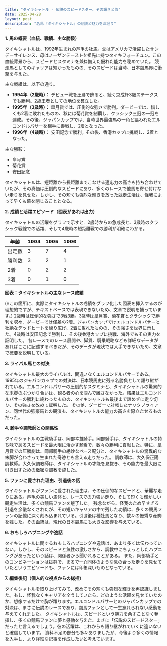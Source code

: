 ```yaml
---
title: "タイキシャトル - 伝説のスピードスター、その輝きと影"
date: 2025-04-28
layout: post
description: "名馬『タイキシャトル』の伝説と魅力を深堀り"
---
```


**1. 馬の概要（血統、戦績、主な勝鞍）**

タイキシャトルは、1992年生まれの芦毛の牡馬。父はアメリカで活躍したサンデーサイレンス、母はノーザンテーストを祖先に持つタイキフォーチュン。この血統背景から、スピードとスタミナを兼ね備えた優れた能力を秘めていた。  競走馬としてのキャリアは短かったものの、そのスピードは当時、日本競馬界に衝撃を与えた。

主な戦績は、以下の通り。

* **1994年（2歳時）：**  デビュー戦を圧勝で飾ると、続く京成杯3歳ステークスでも勝利。2歳王者としての地位を確立した。
* **1995年（3歳時）：**  皐月賞では、圧倒的な強さで勝利。ダービーでは、惜しくも2着に敗れたものの、秋には菊花賞を制覇し、クラシック三冠の一冠を達成。その後、ジャパンカップでは、当時世界最強馬の一角と謳われたエルコンドルパサーを相手に善戦し、2着となった。
* **1996年（4歳時）：**  安田記念で勝利。その後、香港カップに挑戦し、2着となった。


主な勝鞍：

* 皐月賞
* 菊花賞
* 安田記念


タイキシャトルは、短距離から長距離までこなせる適応力の高さも持ち合わせていたが、その真価は圧倒的なスピードにあり、多くのレースで他馬を寄せ付けない走りを見せた。しかし、その短くも強烈な輝きを放った競走生活は、怪我によって早くも幕を閉じることとなる。


**2. 成績と活躍エピソード（図表があれば出力）**

タイキシャトルの活躍をグラフで示すと、2歳時からの急成長と、3歳時のクラシック戦線での活躍、そして4歳時の短距離戦での勝利が明確にわかる。

| 年齢 | 1994 | 1995 | 1996 |
|---|---|---|---|
| 出走数 | 3 | 7 | 4 |
| 勝利数 | 3 | 2 | 1 |
| 2着 | 0 | 2 | 2 |
| 3着 | 0 | 1 | 0 |


**図表：タイキシャトルの主なレース成績**

(※この箇所に、実際にタイキシャトルの成績をグラフ化した図表を挿入するのが理想的ですが、テキストベースでは表現できないため、文章で説明を補っています。)  2歳時は圧倒的な強さで3戦3勝。3歳時は皐月賞、菊花賞とクラシックで勝利を収め、ダービーでは僅差の2着。ジャパンカップではエルコンドルパサーと壮絶なデッドヒートを繰り広げ、2着に敗れたものの、その強さを世界に示した。4歳時は安田記念で勝利し、その後香港カップに挑戦、海外でもその実力を証明した。  各レースでのレース展開や、脚質、騎乗戦略なども詳細なデータがあればここに記述するべきだが、そのデータが現状では入手できないため、文章で概要を説明している。


**3. ライバル馬との対決**

タイキシャトル最大のライバルは、間違いなくエルコンドルパサーである。1995年のジャパンカップでの対決は、日本競馬史に残る名勝負として語り継がれている。エルコンドルパサーの圧倒的なスタミナと、タイキシャトルの驚異的な末脚のぶつかり合いは、観る者の心を掴んで離さなかった。結果はエルコンドルパサーの勝利に終わったものの、タイキシャトルも最後まで諦めずに走り切り、その強さを改めて証明した。  その他、ダービーで対戦したナリタブライアン、同世代の強豪馬との競演も、タイキシャトルの能力の高さを際立たせるものだった。


**4. 騎手や調教師との関係性**

タイキシャトルの主戦騎手は、岡部幸雄騎手。岡部騎手は、タイキシャトルの持ち味であるスピードを最大限に活かす騎乗で、数々の勝利に貢献した。特に、皐月賞での圧勝劇は、岡部騎手の絶妙なペース配分と、タイキシャトルの驚異的な末脚が合わさって生まれた奇跡とも言える走りだった。  調教師は、大久保正陽調教師。大久保調教師は、タイキシャトルの才能を見抜き、その能力を最大限に引き出すための緻密な調教を施した。


**5. ファンに愛された理由、引退後の話**

タイキシャトルがファンに愛された理由は、その圧倒的なスピードと、華麗な走りにある。芦毛の美しい馬体と、レースでの力強い走り、そして短くも輝かしい競走生活は、多くの競馬ファンを魅了した。  残念ながら、怪我のため早すぎる引退を余儀なくされたが、その短いキャリアの中で残した功績は、多くの競馬ファンの記憶に深く刻み込まれている。引退後は種牡馬となり、数々の優秀な産駒を残した。その血統は、現代の日本競馬にも大きな影響を与えている。


**6. おもしろハプニングや逸話**

タイキシャトルに関するおもしろハプニングや逸話は、あまり多くは伝わっていない。しかし、そのスピードと気性の激しさから、調教中にちょっとしたハプニングがあったという話は、関係者から聞かれることがある。  また、岡部騎手とのコンビネーションは抜群で、まるで一心同体のような息の合った走りを見せていたというエピソードも、ファンには印象深いものとなっている。


**7. 編集後記（個人的な視点からの総括）**

タイキシャトルを取り上げてみて、改めてその短くも強烈な輝きを再認識しました。もし、怪我なくキャリアを全うしていたら、どのような活躍を見せていたのか、想像するだけで胸が躍ります。エルコンドルパサーとのジャパンカップでの対決は、まさに伝説のレースであり、競馬ファンとして一生忘れられない感動を与えてくれました。  タイキシャトルは、スピードという魅力を余すことなく発揮し、多くの競馬ファンに夢と感動を与えた、まさに「伝説のスピードスター」だったと言えるでしょう。彼の活躍は、これからも語り継がれていくに違いないと確信しています。  資料不足の部分も多々ありましたが、今後より多くの情報を入手し、より詳細な記事を作成したいと考えています。
